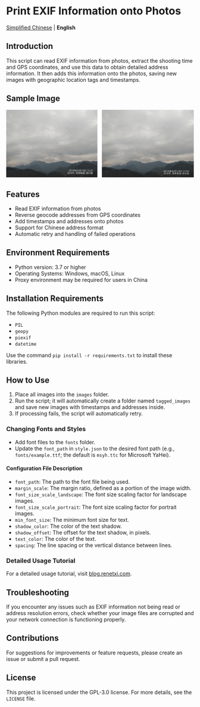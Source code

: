 # Print EXIF Information onto Photos

[Simplified Chinese](README.md) | **English**

## Introduction

This script can read EXIF information from photos, extract the shooting time and GPS coordinates, and use this data to
obtain detailed address information. It then adds this information onto the photos, saving new images with geographic
location tags and timestamps.

## Sample Image

![Sample Image](https://github.com/fjd2004711/print-exif-to-photo/blob/main/Sample%20image/Sample_image.png)

## Features

- Read EXIF information from photos
- Reverse geocode addresses from GPS coordinates
- Add timestamps and addresses onto photos
- Support for Chinese address format
- Automatic retry and handling of failed operations

## Environment Requirements

- Python version: 3.7 or higher
- Operating Systems: Windows, macOS, Linux
- Proxy environment may be required for users in China

## Installation Requirements

The following Python modules are required to run this script:

- `PIL`
- `geopy`
- `piexif`
- `datetime`

Use the command `pip install -r requirements.txt` to install these libraries.

## How to Use

1. Place all images into the `images` folder.
2. Run the script; it will automatically create a folder named `tagged_images` and save new images with timestamps and
   addresses inside.
3. If processing fails, the script will automatically retry.

### Changing Fonts and Styles

- Add font files to the `fonts` folder.
- Update the `font_path` in `style.json` to the desired font path (e.g., `fonts/example.ttf`; the default is `msyh.ttc`
  for Microsoft YaHei).

#### Configuration File Description

- `font_path`: The path to the font file being used.
- `margin_scale`: The margin ratio, defined as a portion of the image width.
- `font_size_scale_landscape`: The font size scaling factor for landscape images.
- `font_size_scale_portrait`: The font size scaling factor for portrait images.
- `min_font_size`: The minimum font size for text.
- `shadow_color`: The color of the text shadow.
- `shadow_offset`: The offset for the text shadow, in pixels.
- `text_color`: The color of the text.
- `spacing`: The line spacing or the vertical distance between lines.

### Detailed Usage Tutorial

For a detailed usage tutorial, visit [blog.renetxi.com](https://blog.renetxi.com/archives/866).

## Troubleshooting

If you encounter any issues such as EXIF information not being read or address resolution errors, check whether your
image files are corrupted and your network connection is functioning properly.

## Contributions

For suggestions for improvements or feature requests, please create an issue or submit a pull request.

## License

This project is licensed under the GPL-3.0 license. For more details, see the `LICENSE` file.